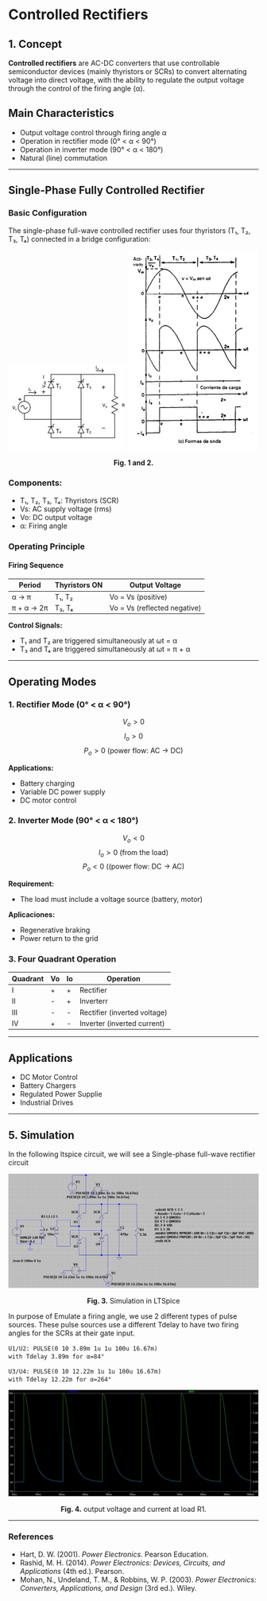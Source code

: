 # Controlled Rectifiers

## 1️. Concept
**Controlled rectifiers** are AC-DC converters that use controllable semiconductor devices (mainly thyristors or SCRs) to convert alternating voltage into direct voltage, with the ability to regulate the output voltage through the control of the firing angle (α).

## Main Characteristics
- Output voltage control through firing angle α
- Operation in rectifier mode (0° < α < 90°)
- Operation in inverter mode (90° < α < 180°)
- Natural (line) commutation
---

## Single-Phase Fully Controlled Rectifier
### Basic Configuration

The single-phase full-wave controlled rectifier uses four thyristors (T₁, T₂, T₃, T₄) connected in a bridge configuration:

![](Image/1.jpeg) 
![](Image/5.png) 
<p align="center"><b>Fig. 1 and 2.</b>
  
### Components:
- T₁, T₂, T₃, T₄: Thyristors (SCR)
- Vs: AC supply voltage (rms)
- Vo: DC output voltage
- α: Firing angle

### Operating Principle
#### Firing Sequence

| Period | Thyristors ON | Output Voltage |
|---------|---------------|-------------------|
| α → π | T₁, T₂ | Vo = Vs (positive) |
| π + α → 2π | T₃, T₄ | Vo = Vs (reflected negative) |

**Control Signals:**
- T₁ and T₂ are triggered simultaneously at ωt = α
- T₃ and T₄ are triggered simultaneously at ωt = π + α
---

## Operating Modes

### 1. Rectifier Mode  (0° < α < 90°)

$$V_o > 0$$
$$I_o > 0$$
$$P_o > 0 \text{ (power flow: AC → DC)}$$

**Applications:**
- Battery charging
- Variable DC power supply
- DC motor control

### 2.  Inverter Mode (90° < α < 180°)

$$V_o < 0$$
$$I_o > 0 \text{ (from the load)}$$
$$P_o < 0 \text{ ((power flow: DC → AC)}$$

**Requirement:**
- The load must include a voltage source (battery, motor)

**Aplicaciones:**
- Regenerative braking
- Power return to the grid

### 3. Four Quadrant Operation

|  Quadrant | Vo | Io | Operation |
|-----------|----|----|-----------|
| I | + | + |  Rectifier |
| II | - | + | Inverterr |
| III | - | - | Rectifier (inverted voltage) |
| IV | + | - | Inverter (inverted current) |

---

## Applications

- DC Motor Control
- Battery Chargers
- Regulated Power Supplie
- Industrial Drives

---

## 5. Simulation

In the following ltspice circuit, we will see a Single-phase full-wave rectifier circuit

![](Image/2.png)
<p align="center"><b>Fig. 3.</b> Simulation in LTSpice

In purpose of Emulate a firing angle, we use 2 different types of pulse sources. These pulse sources use a different Tdelay to have two firing angles for the SCRs at their gate input.

```
U1/U2: PULSE(0 10 3.89m 1u 1u 100u 16.67m)
with Tdelay 3.89m for α=84°
```
```
U3/U4: PULSE(0 10 12.22m 1u 1u 100u 16.67m)
with Tdelay 12.22m for α=264°
```

![](Image/4.png)
<p align="center"><b>Fig. 4.</b> output voltage and current at load R1. 
  
---

### References
- Hart, D. W. (2001). *Power Electronics*. Pearson Education.  
- Rashid, M. H. (2014). *Power Electronics: Devices, Circuits, and Applications* (4th ed.). Pearson.  
- Mohan, N., Undeland, T. M., & Robbins, W. P. (2003). *Power Electronics: Converters, Applications, and Design* (3rd ed.). Wiley.
